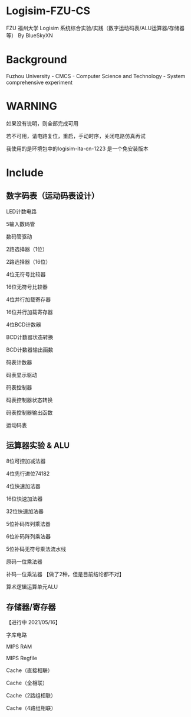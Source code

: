 # Logisim-FZU-CS
FZU 福州大学 Logisim 系统综合实验/实践（数字运动码表/ALU运算器/存储器等） By BlueSkyXN 

# Background

Fuzhou University - CMCS - Computer Science and Technology - System comprehensive experiment

# WARNING

如果没有说明，则全部完成可用

若不可用，请电路复位，重启，手动时序，关闭电路仿真再试

我使用的是环境包中的logisim-ita-cn-1223 是一个免安装版本

# Include

## 数字码表（运动码表设计）

LED计数电路

5输入数码管

数码管驱动

2路选择器（1位）

2路选择器（16位）

4位无符号比较器

16位无符号比较器

4位并行加载寄存器

16位并行加载寄存器

4位BCD计数器

BCD计数器状态转换

BCD计数器输出函数

码表计数器

码表显示驱动

码表控制器

码表控制器状态转换

码表控制器输出函数

运动码表

## 运算器实验 & ALU

8位可控加减法器

4位先行进位74182

4位快速加法器

16位快速加法器

32位快速加法器

5位补码阵列乘法器

6位补码阵列乘法器

5位补码无符号乘法流水线

原码一位乘法器

补码一位乘法器 【做了2种，但是目前结论都不对】

算术逻辑运算单元ALU

## 存储器/寄存器

【进行中 2021/05/16】

字库电路

MIPS RAM

MIPS Regfile

Cache（直接相联）

Cache（全相联）

Cache（2路组相联）

Cache（4路组相联）



